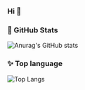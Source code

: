 
### Hi 👋
<!--
**Halo-oo/Halo-oo** is a ✨ _special_ ✨ repository because its `README.md` (this file) appears on your GitHub profile.

Here are some ideas to get you started:

- 🔭 I’m currently working on ...
- 🌱 I’m currently learning ...
- 👯 I’m looking to collaborate on ...
- 🤔 I’m looking for help with ...
- 💬 Ask me about ...
- 📫 How to reach me: ...
- 😄 Pronouns: ...
- ⚡ Fun fact: ...
-->

### 🔭 GitHub Stats
![Anurag's GitHub stats](https://github-readme-stats.vercel.app/api?username=Halo-oo&show_icons=true&theme=tokyonight&hide=issues,stars&count_private=true)

### ✨ Top language
![Top Langs](https://github-readme-stats.vercel.app/api/top-langs/?username=Halo-oo&layout=compact&theme=tokyonight)
